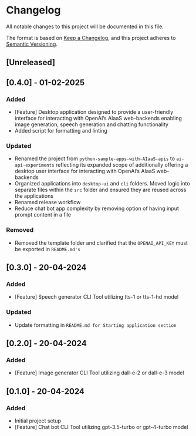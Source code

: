 # Changelog

All notable changes to this project will be documented in this file.

The format is based on [Keep a Changelog](https://keepachangelog.com/en/1.0.0/),
and this project adheres to [Semantic Versioning](https://semver.org/spec/v2.0.0.html).

## [Unreleased]

## [0.4.0] - 01-02-2025

### Added

- [Feature] Desktop application designed to provide a user-friendly interface for interacting with OpenAI’s AIaaS web-backends enabling image generation, speech generation and chatting functionality
- Added script for formatting and linting

### Updated

- Renamed the project from `python-sample-apps-with-AIaaS-apis` to `ai-api-experiments` reflecting its expanded scope of additionally offering a desktop user interface for interacting with OpenAI’s AIaaS web-backends
- Organized applications into `desktop-ui` and `cli` folders. Moved logic into separate files within the `src` folder and ensured they are reused across the applications 
- Renamed release workflow
- Reduce chat bot app complexity by removing option of having input prompt content in a file

### Removed 

- Removed the template folder and clarified that the `OPENAI_API_KEY` must be exported in `README.md's`

## [0.3.0] - 20-04-2024

### Added

- [Feature] Speech generator CLI Tool utilizing tts-1 or tts-1-hd model

### Updated

- Update formatting in `README.md for Starting application section`

## [0.2.0] - 20-04-2024

### Added

- [Feature] Image generator CLI Tool utilizing dall-e-2 or dall-e-3 model

## [0.1.0] - 20-04-2024

### Added

- Initial project setup
- [Feature] Chat bot CLI Tool utilizing gpt-3.5-turbo or gpt-4-turbo model